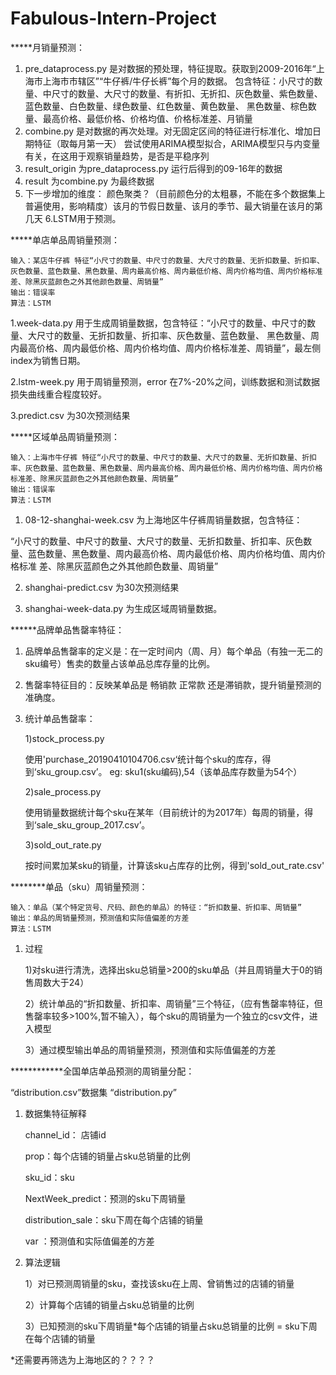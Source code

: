 # Fabulous-Intern-Project

*****月销量预测：

1. pre_dataprocess.py 是对数据的预处理，特征提取。获取到2009-2016年“上海市上海市市辖区”“牛仔裤/牛仔长裤”每个月的数据。
包含特征：小尺寸的数量、中尺寸的数量、大尺寸的数量、有折扣、无折扣、灰色数量、紫色数量、蓝色数量、白色数量、绿色数量、红色数量、黄色数量、
黑色数量、棕色数量、最高价格、最低价格、价格均值、价格标准差、月销量
2. combine.py 是对数据的再次处理。对无固定区间的特征进行标准化、增加日期特征（取每月第一天）
尝试使用ARIMA模型拟合，ARIMA模型只与内变量有关，在这用于观察销量趋势，是否是平稳序列
3. result_origin 为pre_dataprocess.py 运行后得到的09-16年的数据
4. result 为combine.py 为最终数据
5. 下一步增加的维度：
颜色聚类？（目前颜色分的太粗暴，不能在多个数据集上普遍使用，影响精度）该月的节假日数量、该月的季节、最大销量在该月的第几天
6.LSTM用于预测。


*****单店单品周销量预测：

    输入：某店牛仔裤 特征“小尺寸的数量、中尺寸的数量、大尺寸的数量、无折扣数量、折扣率、灰色数量、蓝色数量、黑色数量、周内最高价格、周内最低价格、周内价格均值、周内价格标准差、除黑灰蓝颜色之外其他颜色数量、周销量”
    输出：错误率
    算法：LSTM

1.week-data.py 用于生成周销量数据，包含特征：“小尺寸的数量、中尺寸的数量、大尺寸的数量、无折扣数量、折扣率、灰色数量、蓝色数量、
黑色数量、周内最高价格、周内最低价格、周内价格均值、周内价格标准差、周销量”，最左侧index为销售日期。

2.lstm-week.py 用于周销量预测，error 在7%-20%之间，训练数据和测试数据损失曲线重合程度较好。

3.predict.csv 为30次预测结果

*****区域单品周销量预测：

    输入：上海市牛仔裤 特征“小尺寸的数量、中尺寸的数量、大尺寸的数量、无折扣数量、折扣率、灰色数量、蓝色数量、黑色数量、周内最高价格、周内最低价格、周内价格均值、周内价格标准差、除黑灰蓝颜色之外其他颜色数量、周销量”
    输出：错误率
    算法：LSTM


1. 08-12-shanghai-week.csv 为上海地区牛仔裤周销量数据，包含特征：

  “小尺寸的数量、中尺寸的数量、大尺寸的数量、无折扣数量、折扣率、灰色数量、蓝色数量、黑色数量、周内最高价格、周内最低价格、周内价格均值、周内价格标准          差、除黑灰蓝颜色之外其他颜色数量、周销量”
  
2. shanghai-predict.csv 为30次预测结果

3. shanghai-week-data.py 为生成区域周销量数据。

******品牌单品售罄率特征：

1. 品牌单品售罄率的定义是：在一定时间内（周、月）每个单品（有独一无二的sku编号）售卖的数量占该单品总库存量的比例。

2. 售罄率特征目的：反映某单品是 畅销款 正常款 还是滞销款，提升销量预测的准确度。

3. 统计单品售罄率：

   1)stock_process.py

      使用'purchase_20190410104706.csv‘统计每个sku的库存，得到‘sku_group.csv’。
      eg: sku1(sku编码),54（该单品库存数量为54个）

   2)sale_process.py

      使用销量数据统计每个sku在某年（目前统计的为2017年）每周的销量，得到‘sale_sku_group_2017.csv’。
  
   3)sold_out_rate.py
      
      按时间累加某sku的销量，计算该sku占库存的比例，得到'sold_out_rate.csv'

********单品（sku）周销量预测：

    输入：单品（某个特定货号、尺码、颜色的单品）的特征：“折扣数量、折扣率、周销量” 
    输出：单品的周销量预测，预测值和实际值偏差的方差
    算法：LSTM

1. 过程

    1)对sku进行清洗，选择出sku总销量>200的sku单品（并且周销量大于0的销售周数大于24）
    
    2）统计单品的“折扣数量、折扣率、周销量”三个特征，（应有售罄率特征，但售罄率较多>100%,暂不输入），每个sku的周销量为一个独立的csv文件，进入模型
    
    3）通过模型输出单品的周销量预测，预测值和实际值偏差的方差

************全国单店单品预测的周销量分配：

“distribution.csv”数据集
“distribution.py”

1. 数据集特征解释

    channel_id： 店铺id
    
    prop：每个店铺的销量占sku总销量的比例
    
    sku_id：sku
    
    NextWeek_predict：预测的sku下周销量
    
    distribution_sale：sku下周在每个店铺的销量
    
    var ：预测值和实际值偏差的方差


2. 算法逻辑

    1）对已预测周销量的sku，查找该sku在上周、曾销售过的店铺的销量
    
    2）计算每个店铺的销量占sku总销量的比例
    
    3）已知预测的sku下周销量*每个店铺的销量占sku总销量的比例 = sku下周在每个店铺的销量

*还需要再筛选为上海地区的？？？？

